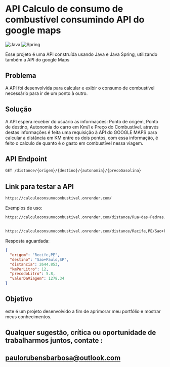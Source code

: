 # API Calculo de consumo de combustível consumindo API do google maps

![Java](https://img.shields.io/badge/java-%23ED8B00.svg?style=for-the-badge&logo=openjdk&logoColor=white)
![Spring](https://img.shields.io/badge/spring-%236DB33F.svg?style=for-the-badge&logo=spring&logoColor=white)

Esse projeto é uma API construída usando Java e Java Spring, utilizando também a API do google Maps

## Problema
A API foi desenvolvida para calcular e exibir o consumo de combustível necessário para ir de um ponto à outro.

## Solução
A API espera receber do usuário as informações: Ponto de origem, Ponto de destino, Autonomia do carro em Km/l e Preço do Combustível.
através destas informações é feita uma requisição à API do GOOGLE MAPS para calcular a distância em KM entre os dois pontos, com essa informação,
é feito o calculo de quanto é o gasto em combustível nessa viagem.

## API Endpoint
```markdown
GET /distance/{origem}/{destino}/{autonomia}/{precoGasolina}
```
## Link para testar a API
```markdown
https://calculoconsumocombustivel.onrender.com/
```
Exemplos de uso:
```markdown
https://calculoconsumocombustivel.onrender.com/distance/Rua+das+Pedras,Buzios,RJ/Avenida+Boa+Vista,Recife,PE/12/5
```
## 
```markdown
https://calculoconsumocombustivel.onrender.com/distance/Recife,PE/Sao+Paulo,SP/12/5.8
```
Resposta aguardada:
```json
{
  "origem": "Recife,PE",
  "destino": "Sao+Paulo,SP",
  "distancia": 2644.853,
  "kmPorLitro": 12,
  "precodoLitro": 5.8,
  "valorDaViagem": 1278.34
}
```


## Objetivo
este é um projeto desenvolvido a fim de aprimorar meu portfólio e mostrar meus conhecimentos.

## Qualquer sugestão, crítica ou oportunidade de trabalharmos juntos, contate : 
## paulorubensbarbosa@outlook.com
